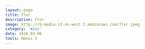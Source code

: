 ```yaml
---
layout: page
title: Flor
description: Flor
image: http://rb-media.s3-us-west-2.amazonaws.com/flor.jpeg
category: 'misc'
date: 2016-03-06
tools: Nexus 5
---
```



